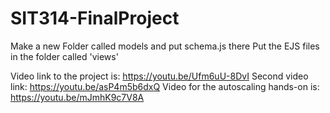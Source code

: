 # SIT314-FinalProject

Make a new Folder called models and put schema.js there
Put the EJS files in the folder called 'views'

Video link to the project is: https://youtu.be/Ufm6uU-8DvI
Second video link: https://youtu.be/asP4m5b6dxQ
Video for the autoscaling hands-on is: https://youtu.be/mJmhK9c7V8A
